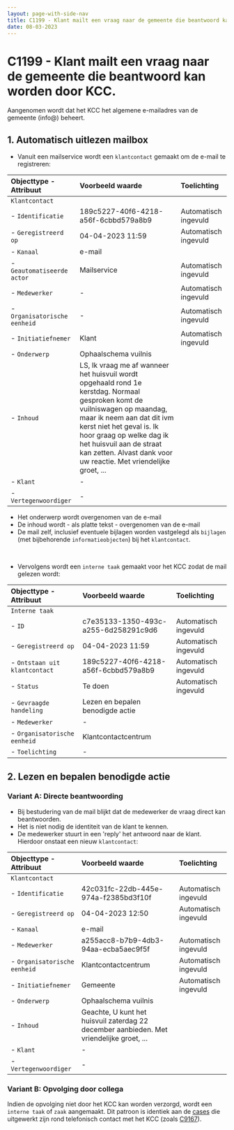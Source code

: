 ```yaml
---
layout: page-with-side-nav
title: C1199 - Klant mailt een vraag naar de gemeente die beantwoord kan worden door KCC.
date: 08-03-2023
---
```


# C1199 - Klant mailt een vraag naar de gemeente die beantwoord kan worden door KCC.

Aangenomen wordt dat het KCC het algemene e-mailadres van de gemeente (info@) beheert.

## 1. Automatisch uitlezen mailbox

- Vanuit een mailservice wordt een `klantcontact` gemaakt om de e-mail te registreren:

| Objecttype - Attribuut | Voorbeeld waarde | Toelichting |
| :----------- | :----------- | :----------- |
| `Klantcontact` | | |
| - `Identificatie` | 189c5227-40f6-4218-a56f-6cbbd579a8b9 | Automatisch ingevuld |
| - `Geregistreerd op` | 04-04-2023 11:59 | Automatisch ingevuld |
| - `Kanaal` | e-mail |  | 
| - `Geautomatiseerde actor` | Mailservice | Automatisch ingevuld |
| - `Medewerker` | - | Automatisch ingevuld |
| - `Organisatorische eenheid` | - | Automatisch ingevuld |
| - `Initiatiefnemer` | Klant | Automatisch ingevuld |
| - `Onderwerp` | Ophaalschema vuilnis | |
| - `Inhoud` | LS, Ik vraag me af wanneer het huisvuil wordt opgehaald rond 1e kerstdag. Normaal gesproken komt de vuilniswagen op maandag, maar ik neem aan dat dit ivm kerst niet het geval is. Ik hoor graag op welke dag ik het huisvuil aan de straat kan zetten. Alvast dank voor uw reactie. Met vriendelijke groet, ... | |
| - `Klant` | -| |
| - `Vertegenwoordiger` | - | |

- Het onderwerp wordt overgenomen van de e-mail
- De inhoud wordt - als platte tekst - overgenomen van de e-mail
- De mail zelf, inclusief eventuele bijlagen worden vastgelegd als `bijlagen` (met bijbehorende `informatieobjecten`) bij het `klantcontact`.

<br>

- Vervolgens wordt een `interne taak` gemaakt voor het KCC zodat de mail gelezen wordt:

| Objecttype - Attribuut | Voorbeeld waarde | Toelichting |
| :----------- | :----------- | :----------- |
| `Interne taak` | | |
| - `ID` | c7e35133-1350-493c-a255-6d258291c9d6 | Automatisch ingevuld |
| - `Geregistreerd op` | 04-04-2023 11:59 | Automatisch ingevuld |
| - `Ontstaan uit klantcontact` | 189c5227-40f6-4218-a56f-6cbbd579a8b9 | Automatisch ingevuld |
| - `Status` | Te doen | Automatisch ingevuld | 
| - `Gevraagde handeling` | Lezen en bepalen benodigde actie | |
| - `Medewerker` | - |  |
| - `Organisatorische eenheid` | Klantcontactcentrum |  |
| - `Toelichting` | - | |

## 2. Lezen en bepalen benodigde actie

### Variant A: Directe beantwoording

- Bij bestudering van de mail blijkt dat de medewerker de vraag direct kan beantwoorden.
- Het is niet nodig de identiteit van de klant te kennen.
- De medewerker stuurt in een 'reply' het antwoord naar de klant. Hierdoor onstaat een nieuw `klantcontact`:

| Objecttype - Attribuut | Voorbeeld waarde | Toelichting |
| :----------- | :----------- | :----------- |
| `Klantcontact` | | |
| - `Identificatie` | 42c031fc-22db-445e-974a-f2385bd3f10f | Automatisch ingevuld |
| - `Geregistreerd op` | 04-04-2023 12:50 | Automatisch ingevuld |
| - `Kanaal` | e-mail |  | 
| - `Medewerker` | a255acc8-b7b9-4db3-94aa-ecba5aec9f5f | Automatisch ingevuld |
| - `Organisatorische eenheid` | Klantcontactcentrum | Automatisch ingevuld |
| - `Initiatiefnemer` | Gemeente | Automatisch ingevuld |
| - `Onderwerp` | Ophaalschema vuilnis | |
| - `Inhoud` | Geachte, U kunt het huisvuil zaterdag 22 december aanbieden. Met vriendelijke groet, ... | |
| - `Klant` | -| |
| - `Vertegenwoordiger` | - | |

### Variant B: Opvolging door collega

Indien de opvolging niet door het KCC kan worden verzorgd, wordt een `interne taak` of `zaak` aangemaakt. Dit patroon is identiek aan de [cases](./../cases.md) die uitgewerkt zijn rond telefonisch contact met het KCC (zoals [C9167](./9167.md)).

